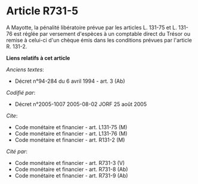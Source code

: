 # Article R731-5

A Mayotte, la pénalité libératoire prévue par les articles L. 131-75 et L. 131-76 est réglée par versement d'espèces à un
comptable direct du Trésor ou remise à celui-ci d'un chèque émis dans les conditions prévues par l'article R. 131-2.

**Liens relatifs à cet article**

_Anciens textes_:

  - Décret n°94-284 du 6 avril 1994 - art. 3 (Ab)

_Codifié par_:

  - Décret n°2005-1007 2005-08-02 JORF 25 août 2005

_Cite_:

  - Code monétaire et financier - art. L131-75 (M)
  - Code monétaire et financier - art. L131-76 (M)
  - Code monétaire et financier - art. R131-2 (M)

_Cité par_:

  - Code monétaire et financier - art. R731-3 (V)
  - Code monétaire et financier - art. R731-8 (Ab)
  - Code monétaire et financier - art. R731-9 (Ab)

